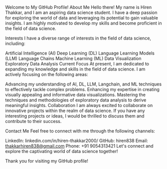 Welcome to My GitHub Profile!
About Me
Hello there! My name is Hiren Thakkar, and I am an aspiring data science student. I have a deep passion for exploring the world of data and leveraging its potential to gain valuable insights. I am highly motivated to develop my skills and become proficient in the field of data science.

Interests
I have a diverse range of interests in the field of data science, including:

Artificial Intelligence (AI)
Deep Learning (DL)
Language Learning Models (LLM)
Language Chains
Machine Learning (ML)
Data Visualization
Exploratory Data Analysis
Current Focus
At present, I am dedicated to expanding my knowledge and skills in the field of data science. I am actively focusing on the following areas:

Advancing my understanding of AI, DL, LLM, Langchain, and ML techniques to effectively tackle complex problems.
Enhancing my expertise in creating visually appealing and informative data visualizations.
Mastering the techniques and methodologies of exploratory data analysis to derive meaningful insights.
Collaboration
I am always excited to collaborate on innovative projects within the realm of data science. If you have any interesting projects or ideas, I would be thrilled to discuss them and contribute to their success.

Contact Me
Feel free to connect with me through the following channels:

LinkedIn: linkedin.com/in/hiren-thakkar2000/
GitHub: hiren838
Email: thakkarhiren838@gmail.com
Phone: +91 9054313421
Let's connect and explore the captivating world of data science together!

Thank you for visiting my GitHub profile!



<!---
Hiren838/Hiren838 is a ✨ special ✨ repository because its `README.md` (this file) appears on your GitHub profile.
You can click the Preview link to take a look at your changes.
--->

